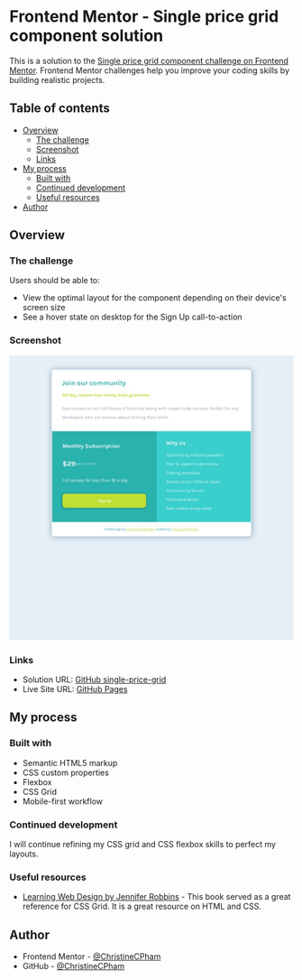 # Frontend Mentor - Single price grid component solution

This is a solution to the [Single price grid component challenge on Frontend Mentor](https://www.frontendmentor.io/challenges/single-price-grid-component-5ce41129d0ff452fec5abbbc). Frontend Mentor challenges help you improve your coding skills by building realistic projects. 

## Table of contents

- [Overview](#overview)
  - [The challenge](#the-challenge)
  - [Screenshot](#screenshot)
  - [Links](#links)
- [My process](#my-process)
  - [Built with](#built-with)
  - [Continued development](#continued-development)
  - [Useful resources](#useful-resources)
- [Author](#author)

## Overview

### The challenge

Users should be able to:

- View the optimal layout for the component depending on their device's screen size
- See a hover state on desktop for the Sign Up call-to-action

### Screenshot

![Desktop Screenshot](/img/screenshot-desktop.jpg)

### Links

- Solution URL: [GitHub single-price-grid](https://github.com/ChristineCPham/single-price-grid)
- Live Site URL: [GitHub Pages](https://christinecpham.github.io/single-price-grid/)

## My process

### Built with

- Semantic HTML5 markup
- CSS custom properties
- Flexbox
- CSS Grid
- Mobile-first workflow

### Continued development

I will continue refining my CSS grid  and CSS flexbox skills to perfect my layouts.

### Useful resources

- [Learning Web Design by Jennifer Robbins](https://www.amazon.com/Learning-Web-Design-Beginners-JavaScript-dp-1491960205/dp/1491960205/ref=mt_other?_encoding=UTF8&me=&qid=1525359716) - This book served as a great reference for CSS Grid. It is a great resource on HTML and CSS.

## Author

- Frontend Mentor - [@ChristineCPham](https://www.frontendmentor.io/profile/ChristineCPham)
- GitHub - [@ChristineCPham](https://github.com/ChristineCPham)
